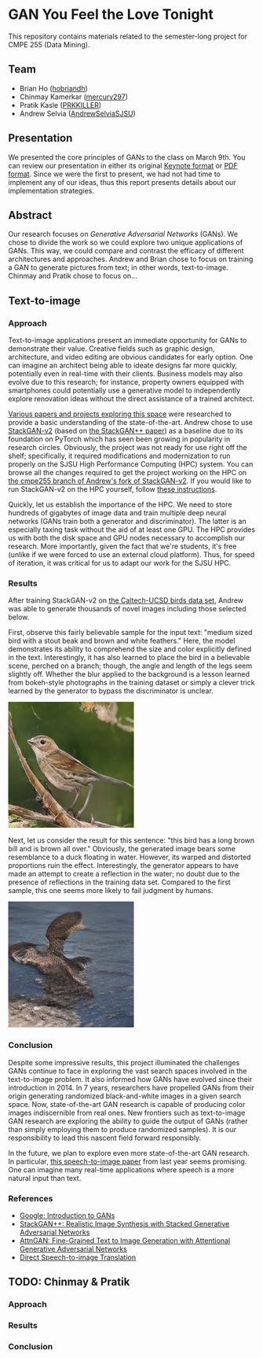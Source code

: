 # GAN You Feel the Love Tonight

This repository contains materials related to the semester-long project for CMPE 255 (Data Mining).

## Team

* Brian Ho ([hobriandh](https://github.com/hobriandh))
* Chinmay Kamerkar ([mercury297](https://github.com/mercury297))
* Pratik Kasle ([PRKKILLER](https://github.com/PRKKILLER))
* Andrew Selvia ([AndrewSelviaSJSU](https://github.com/AndrewSelviaSJSU))

## Presentation

We presented the core principles of GANs to the class on March 9th. You can review our presentation in either its original [Keynote format](Presentation.key) or [PDF format](Presentation.pdf). Since we were the first to present, we had not had time to implement any of our ideas, thus this report presents details about our implementation strategies.

## Abstract

Our research focuses on *Generative Adversarial Networks* (GANs). We chose to divide the work so we could explore two unique applications of GANs. This way, we could compare and contrast the efficacy of different architectures and approaches. Andrew and Brian chose to focus on training a GAN to generate pictures from text; in other words, text-to-image. Chinmay and Pratik chose to focus on...

## Text-to-image

### Approach

Text-to-image applications present an immediate opportunity for GANs to demonstrate their value. Creative fields such as graphic design, architecture, and video editing are obvious candidates for early option. One can imagine an architect being able to ideate designs far more quickly, potentially even in real-time with their clients. Business models may also evolve due to this research; for instance, property owners equipped with smartphones could potentially use a generative model to independently explore renovation ideas without the direct assistance of a trained architect.

[Various papers and projects exploring this space](https://paperswithcode.com/task/text-to-image-generation) were researched to provide a basic understanding of the state-of-the-art. Andrew chose to use [StackGAN-v2](https://github.com/hanzhanggit/StackGAN-v2) (based on [the StackGAN++ paper](https://arxiv.org/abs/1710.10916)) as a baseline due to its foundation on PyTorch which has seen been growing in popularity in research circles. Obviously, the project was not ready for use right off the shelf; specifically, it required modifications and modernization to run properly on the SJSU High Performance Computing (HPC) system. You can browse all the changes required to get the project working on the HPC on [the cmpe255 branch of Andrew's fork of StackGAN-v2](https://github.com/AndrewSelviaSJSU/StackGAN-v2/tree/cmpe255). If you would like to run StackGAN-v2 on the HPC yourself, follow [these instructions](https://github.com/AndrewSelviaSJSU/StackGAN-v2/blob/cmpe255/cmpe255.md).

Quickly, let us establish the importance of the HPC. We need to store hundreds of gigabytes of image data and train multiple deep neural networks (GANs train both a generator and discriminator). The latter is an especially taxing task without the aid of at least one GPU. The HPC provides us with both the disk space and GPU nodes necessary to accomplish our research. More importantly, given the fact that we're students, it's free (unlike if we were forced to use an external cloud platform). Thus, for speed of iteration, it was critical for us to adapt our work for the SJSU HPC.

### Results

After training StackGAN-v2 on [the Caltech-UCSD birds data set](http://www.vision.caltech.edu/visipedia/CUB-200-2011.html), Andrew was able to generate thousands of novel images including those selected below.

First, observe this fairly believable sample for the input text: "medium sized bird with a stout beak and brown and white feathers." Here, the model demonstrates its ability to comprehend the size and color explicitly defined in the text. Interestingly, it has also learned to place the bird in a believable scene, perched on a branch; though, the angle and length of the legs seem slightly off. Whether the blur applied to the background is a lesson learned from bokeh-style photographs in the training dataset or simply a clever trick learned by the generator to bypass the discriminator is unclear.

!["medium sized bird with a stout beak and brown and white feathers"](photos/Black_Footed_Albatross_0090_796077_256_sentence2.png)

Next, let us consider the result for this sentence: "this bird has a long brown bill and is brown all over." Obviously, the generated image bears some resemblance to a duck floating in water. However, its warped and distorted proportions ruin the effect. Interestingly, the generator appears to have made an attempt to create a reflection in the water; no doubt due to the presence of reflections in the training data set. Compared to the first sample, this one seems more likely to fail judgment by humans. 

!["this bird has a long brown bill and is brown all over."](photos/Black_Footed_Albatross_0090_796077_256_sentence7.png)

### Conclusion

Despite some impressive results, this project illuminated the challenges GANs continue to face in exploring the vast search spaces involved in the text-to-image problem. It also informed how GANs have evolved since their introduction in 2014. In 7 years, researchers have propelled GANs from their origin generating randomized black-and-white images in a given search space. Now, state-of-the-art GAN research is capable of producing color images indiscernible from real ones. New frontiers such as text-to-image GAN research are exploring the ability to guide the output of GANs (rather than simply employing them to produce randomized samples). It is our responsibility to lead this nascent field forward responsibly.

In the future, we plan to explore even more state-of-the-art GAN research. In particular, [this speech-to-image paper](https://arxiv.org/pdf/2004.03413.pdf) from last year seems promising. One can imagine many real-time applications where speech is a more natural input than text.

### References

* [Google: Introduction to GANs](https://developers.google.com/machine-learning/gan)
* [StackGAN++: Realistic Image Synthesis with Stacked Generative Adversarial Networks](https://arxiv.org/abs/1710.10916)
* [AttnGAN: Fine-Grained Text to Image Generation with Attentional Generative Adversarial Networks](https://arxiv.org/abs/1711.10485)
* [Direct Speech-to-image Translation](https://arxiv.org/abs/2004.03413)

## TODO: Chinmay & Pratik

### Approach

### Results

### Conclusion
